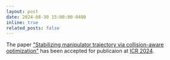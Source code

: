 ```yaml
---
layout: post
date: 2024-08-30 15:00:00-0400
inline: true
related_posts: false
---
```


The paper <a href='https://link.springer.com/chapter/10.1007/978-3-031-71360-6_3'>"Stabilizing manipulator trajectory via collision-aware optimization"</a> has been accepted for publicaion at <a href='https://icr.nw.ru/2024/'>ICR 2024</a>.
